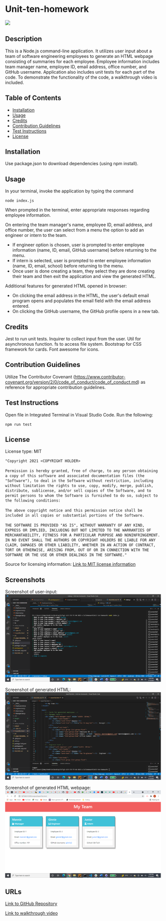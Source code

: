 # Unit-ten-homework

<img src='https://img.shields.io/badge/License-MIT-yellow.svg'>

## Description
This is a Node.js command-line application. It utilizes user input about a team of software engineering employees to generate an HTML webpage consisting of summaries for each employee. Employee information includes team manager name, employee ID, email address, office number, and GitHub username.  Application also includes unit tests for each part of the code. To demonstrate the functionality of the code, a walkthrough video is included.

## Table of Contents 
 - [Installation](#installation)
 - [Usage](#usage)
 - [Credits](#credits)
 - [Contribution Guidelines](#contribution-guidelines)
 - [Test Instructions](#test-instructions)
 - [License](#license)

## Installation
Use package.json to download dependencies (using npm install).

## Usage
In your terminal, invoke the application by typing the command 
    
    node index.js


When prompted in the terminal, enter appropriate responses regarding employee information.

On entering the team manager's name, employee ID, email address, and office number, the user can select from a menu the option to add an engineer or intern to the team.
* If engineer option is chosen, user is prompted to enter employee information (name, ID, email, GitHub username) before returning to the menu.
* If intern is selected, user is prompted to enter employee information (name, ID, email, school) before returning to the menu. 
* Once user is done creating a team, they select they are done creating their team and then exit the application and view the generated HTML.

Additional features for generated HTML opened in browser: 
* On clicking the email address in the HTML, the user's default email program opens and populates the email field with the email address entered.
* On clicking the GitHub username, the GitHub profile opens in a new tab.


## Credits
Jest to run unit tests.
Inquirer to collect input from the user.
Util for asynchronous function.
fs to access file system.
Bootstrap for CSS framework for cards.
Font awesome for icons.

## Contribution Guidelines
Utilize The Contributor Covenant (https://www.contributor-covenant.org/version/2/0/code_of_conduct/code_of_conduct.md) as reference for appropriate contribution guidelines.

## Test Instructions
Open file in Integrated Terminal in Visual Studio Code. Run the following: 

    npm run test

## License
License type: MIT

    "Copyright 2021 <COPYRIGHT HOLDER>

    Permission is hereby granted, free of charge, to any person obtaining a copy of this software and associated documentation files (the "Software"), to deal in the Software without restriction, including without limitation the rights to use, copy, modify, merge, publish, distribute, sublicense, and/or sell copies of the Software, and to permit persons to whom the Software is furnished to do so, subject to the following conditions:
    
    The above copyright notice and this permission notice shall be included in all copies or substantial portions of the Software.
    
    THE SOFTWARE IS PROVIDED "AS IS", WITHOUT WARRANTY OF ANY KIND, EXPRESS OR IMPLIED, INCLUDING BUT NOT LIMITED TO THE WARRANTIES OF MERCHANTABILITY, FITNESS FOR A PARTICULAR PURPOSE AND NONINFRINGEMENT. IN NO EVENT SHALL THE AUTHORS OR COPYRIGHT HOLDERS BE LIABLE FOR ANY CLAIM, DAMAGES OR OTHER LIABILITY, WHETHER IN AN ACTION OF CONTRACT, TORT OR OTHERWISE, ARISING FROM, OUT OF OR IN CONNECTION WITH THE SOFTWARE OR THE USE OR OTHER DEALINGS IN THE SOFTWARE."

Source for licensing information: <a href="https://opensource.org/licenses/MIT">Link to MIT license information</a>

## Screenshots

Screenshot of user-input:
<img src='images\screenshot-user-input.png' alt = 'screenshot of user input in terminal'>

Screenshot of generated HTML:
<img src='images\screenshot-generated-HTML.png' alt = 'screenshot of generated HTML'>


Screenshot of generated HTML webpage:
<img src='images\screenshot-generated-html-live-server.png' alt = 'screenshot of generated HTML opened in live server'>


## URLs
<a href="https://github.com/mlward639/Unit-ten-homework">Link to GitHub Repository</a>

<a href="https://drive.google.com/file/d/19SD1lJNA8_Y0oycaryXBdkn6WziutpBQ/view">Link to walkthrough video</a>
